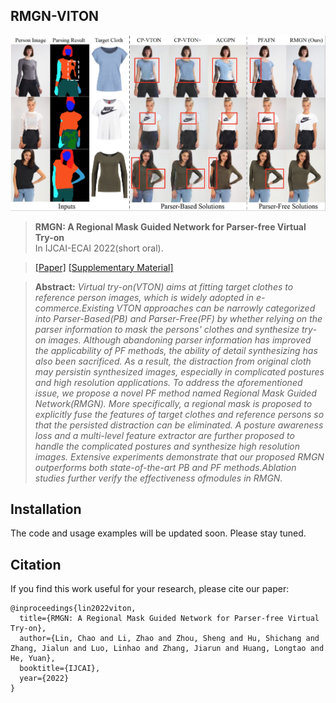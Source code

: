 ## RMGN-VITON

![example image](./results/example.png)

> **RMGN: A Regional Mask Guided Network for Parser-free Virtual Try-on**<br>
> In IJCAI-ECAI 2022(short oral).

>[[Paper]](http://arxiv.org/abs/2204.11258)
>[[Supplementary Material]](https://drive.google.com/file/d/1Io5VODelB3J8tXznATQQWlaKiR_xycg-/view?usp=sharing)

> **Abstract:** *Virtual try-on(VTON) aims at fitting target clothes to reference person images, which is widely adopted in e-commerce.Existing VTON approaches can be narrowly categorized into Parser-Based(PB) and Parser-Free(PF) by whether relying on the parser information to mask the persons' clothes and synthesize try-on images. Although abandoning parser information has improved the applicability of PF methods, the ability of detail synthesizing has also been sacrificed. As a result, the distraction from original cloth may persistin synthesized images, especially in complicated postures and high resolution applications. To address the aforementioned issue, we propose a novel PF method named Regional Mask Guided Network(RMGN). More specifically, a regional mask is proposed to explicitly fuse the features of target clothes and reference persons so that the persisted distraction can be eliminated. A posture awareness loss and a multi-level feature extractor are further proposed to handle the complicated postures and synthesize high resolution images. Extensive experiments demonstrate that our proposed RMGN outperforms both state-of-the-art PB and PF methods.Ablation studies further verify the effectiveness ofmodules in RMGN.*

## Installation

The code and usage examples will be updated soon. Please stay tuned.

## Citation

If you find this work useful for your research, please cite our paper:

```
@inproceedings{lin2022viton,
  title={RMGN: A Regional Mask Guided Network for Parser-free Virtual Try-on},
  author={Lin, Chao and Li, Zhao and Zhou, Sheng and Hu, Shichang and Zhang, Jialun and Luo, Linhao and Zhang, Jiarun and Huang, Longtao and He, Yuan},
  booktitle={IJCAI},
  year={2022}
}
```